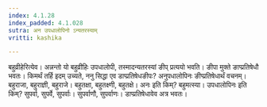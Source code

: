 ```yaml
---
index: 4.1.28
index_padded: 4.1.028
sutra: अन उपधालोपिनो ऽन्यतरस्याम्
vritti: kashika

---
```

बहुव्रीहेरित्येव। अन्नन्तो यो बहुव्रीहिः उपधालोपी, तस्मादन्यतरस्यां ङीप् प्रत्ययो भवति। ङीपा मुक्ते ङाप्प्रतिषेधौ भवतः। किमर्थं तर्हि इदम् उच्यते, ननु सिद्धा एव डाप्प्रतिषेधङीपः? अनुपधालोपिनः ङीप्प्रतिषेधार्थं वचनम्। बहुराजा, बहुराज्ञी, बहुराजे। बहुतक्षा, बहुतक्ष्णी, बहुतक्षे। अनः इति किम्? बहुमत्स्या। उपधालोपिनः इति किम्? सुपर्वा, सुपर्वे, सुपर्वाः। सुपर्वाणौ, सुपर्वाणः। डाप्प्रतिषेधावेव अत्र भवतः।
